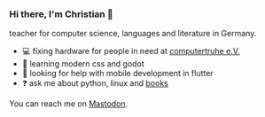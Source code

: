 ### Hi there, I'm Christian 👋

teacher for computer science, languages and literature in Germany.

<!--
**cmacht/cmacht** is a ✨ _special_ ✨ repository because its `README.md` (this file) appears on your GitHub profile.

Here are some ideas to get you started:

- 🤔 I’m looking for help with ...
- 👯 I’m looking to collaborate on ...
- 📫 How to reach me: ...
- 😄 Pronouns: ...
- ⚡ Fun fact: ...
-->

- 💻 fixing hardware for people in need at [computertruhe e.V.](https://computertruhe.de/)
- 🌱 learning modern css and godot
- 🤔 looking for help with mobile development in flutter
- ❓ ask me about python, linux and [books](https://books.machtigall.de)

You can reach me on [Mastodon](https://fosstodon.org/@cmacht).
